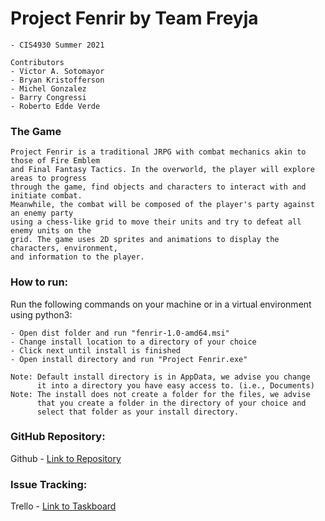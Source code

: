 # Project Fenrir by Team Freyja
	- CIS4930 Summer 2021
	
	Contributors
	- Victor A. Sotomayor
	- Bryan Kristofferson
	- Michel Gonzalez
	- Barry Congressi
	- Roberto Edde Verde
	
### The Game
	Project Fenrir is a traditional JRPG with combat mechanics akin to those of Fire Emblem
	and Final Fantasy Tactics. In the overworld, the player will explore areas to progress
	through the game, find objects and characters to interact with and initiate combat.
	Meanwhile, the combat will be composed of the player's party against an enemy party
	using a chess-like grid to move their units and try to defeat all enemy units on the
	grid. The game uses 2D sprites and animations to display the characters, environment,
	and information to the player.
	
### How to run:
	
Run the following commands on your machine or in a virtual environment using python3:

	- Open dist folder and run "fenrir-1.0-amd64.msi"
	- Change install location to a directory of your choice
	- Click next until install is finished
	- Open install directory and run "Project Fenrir.exe"
	
	Note: Default install directory is in AppData, we advise you change
		  it into a directory you have easy access to. (i.e., Documents)
	Note: The install does not create a folder for the files, we advise
		  that you create a folder in the directory of your choice and
		  select that folder as your install directory.
		
### GitHub Repository:
Github - [Link to Repository](https://github.com/Mgonzalez-droid/Project-Fenrir)
	
### Issue Tracking:

Trello - [Link to Taskboard](https://trello.com/invite/b/pMsEE5Pa/c4f2f2cce09ad5ea0dd376af2f40d3e4/taskboard)
